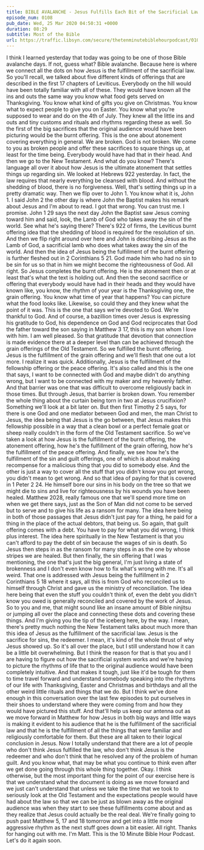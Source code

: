 ```yaml
---
title: BIBLE AVALANCHE - Jesus Fulfills Each Bit of the Sacrificial Law
episode_num: 0108
pub_date: Wed, 25 Mar 2020 04:50:31 +0000
duration: 08:29
subtitle: Most of the Bible
url: https://traffic.libsyn.com/secure/thetenminutebiblehourpodcast/0108_-_Final.mp3
---
```


 I think I learned yesterday that today was going to be one of those Bible avalanche days. If not, guess what? Bible avalanche. Because here is where we connect all the dots on how Jesus is the fulfillment of the sacrificial law. So you'll recall, we talked about five different kinds of offerings that are described in the first 17 chapters of Leviticus. Everybody on the hill would have been totally familiar with all of these. They would have known all the ins and outs the same way you know what food gets served on Thanksgiving. You know what kind of gifts you give on Christmas. You know what to expect people to give you on Easter. You know what you're supposed to wear and do on the 4th of July. They knew all the little ins and outs and tiny customs and rituals and rhythms regarding these as well. So the first of the big sacrifices that the original audience would have been picturing would be the burnt offering. This is the one about atonement covering everything in general. We are broken. God is not broken. We come to you as broken people and offer these sacrifices to square things up, at least for the time being. Everybody would have had that in their head. And then we go to the New Testament. And what do you know? There's language all over it about how Jesus is the ultimate atonement that settles things up regarding sin. We looked at Hebrews 922 yesterday. In fact, the law requires that nearly everything be cleansed with blood. And without the shedding of blood, there is no forgiveness. Well, that's setting things up in a pretty dramatic way. Then we flip over to John 1. You know what it is, John 1. I said John 2 the other day is where John the Baptist makes his remark about Jesus and I'm about to read. I got that wrong. You can trust me. I promise. John 1 29 says the next day John the Baptist saw Jesus coming toward him and said, look, the Lamb of God who takes away the sin of the world. See what he's saying there? There's 922 of firms, the Leviticus burnt offering idea that the shedding of blood is required for the resolution of sin. And then we flip right around over here and John is describing Jesus as the Lamb of God, a sacrificial lamb who does what takes away the sin of the world. And then the idea of Jesus being the fulfillment of the burnt offering is further fleshed out in 2 Corinthians 5 21. God made him who had no sin to be sin for us so that in him we might become the righteousness of God. All right. So Jesus completes the burnt offering. He is the atonement then or at least that's what the text is holding out. And then the second sacrifice or offering that everybody would have had in their heads and they would have known like, you know, the rhythm of your year is the Thanksgiving one, the grain offering. You know what time of year that happens? You can picture what the food looks like. Likewise, so could they and they knew what the point of it was. This is the one that says we're devoted to God. We're thankful to God. And of course, a bazillion times over Jesus is expressing his gratitude to God, his dependence on God and God reciprocates that God the father toward the son saying in Matthew 3 17, this is my son whom I love with him. I am well pleased. So that gratitude that devotion that connection is made evidence there at a deeper level than can be achieved through the grain offerings of the Old Testament. So we fulfilled the burnt offering. Jesus is the fulfillment of the grain offering and we'll flesh that one out a lot more. I realize it was quick. Additionally, Jesus is the fulfillment of the fellowship offering or the peace offering. It's also called and this is the one that says, I want to be connected with God and maybe didn't do anything wrong, but I want to be connected with my maker and my heavenly father. And that barrier was one that was difficult to overcome religiously back in those times. But through Jesus, that barrier is broken down. You remember the whole thing about the curtain being torn in two at Jesus crucifixion? Something we'll look at a bit later on. But then first Timothy 2 5 says, for there is one God and one mediator between God and men, the man Christ to Jesus, the idea being that Jesus is the go between, that Jesus makes this fellowship possible in a way that a clean bowl or a perfect female goat or sheep really couldn't in the form of the Old Testament sacrifice. So we've taken a look at how Jesus is the fulfillment of the burnt offering, the atonement offering, how he's the fulfillment of the grain offering, how he's the fulfillment of the peace offering. And finally, we see how he's the fulfillment of the sin and guilt offerings, one of which is about making recompense for a malicious thing that you did to somebody else. And the other is just a way to cover all the stuff that you didn't know you got wrong, you didn't mean to get wrong. And so that idea of paying for that is covered in 1 Peter 2 24. He himself bore our sins in his body on the tree so that we might die to sins and live for righteousness by his wounds you have been healed. Matthew 2028, really famous one that we'll spend more time on when we get there says, just as the Son of Man did not come to be served but to serve and to give his life as a ransom for many. The idea here being in both of those passages that Jesus didn't just pay for a thing, he paid for a thing in the place of the actual debtors, that being us. So again, that guilt offering comes with a debt. You have to pay for what you did wrong, I think plus interest. The idea here spiritually in the New Testament is that you can't afford to pay the debt of sin because the wages of sin is death. So Jesus then steps in as the ransom for many steps in as the one by whose stripes we are healed. But then finally, the sin offering that I was mentioning, the one that's just the big general, I'm just living a state of brokenness and I don't even know how to fix what's wrong with me. It's all weird. That one is addressed with Jesus being the fulfillment in 2 Corinthians 5 18 where it says, all this is from God who reconciled us to himself through Christ and gave us the ministry of reconciliation. The idea here being that even the stuff you couldn't think of, even the debt you didn't know you owed is generally reconciled and covered by the work of Jesus. So to you and me, that might sound like an insane amount of Bible ninjitsu or jumping all over the place and connecting these dots and covering these things. And I'm giving you the tip of the iceberg here, by the way. I mean, there's pretty much nothing the New Testament talks about much more than this idea of Jesus as the fulfillment of the sacrificial law. Jesus is the sacrifice for sins, the redeemer. I mean, it's kind of the whole thrust of why Jesus showed up. So it's all over the place, but I still understand how it can be a little bit overwhelming. But I think the reason for that is that you and I are having to figure out how the sacrificial system works and we're having to picture the rhythms of life that to the original audience would have been completely intuitive. And that makes it tough, just like it'd be tough for them to time travel forward and understand somebody speaking into the rhythms of our life with Thanksgiving, Easter and Christmas and birthdays and all the other weird little rituals and things that we do. But I think we've done enough in this conversation over the last few episodes to put ourselves in their shoes to understand where they were coming from and how they would have pictured this stuff. And that'll help us keep our antenna out as we move forward in Matthew for how Jesus in both big ways and little ways is making it evident to his audience that he is the fulfillment of the sacrificial law and that he is the fulfillment of all the things that were familiar and religiously comfortable for them. But these are all taken to their logical conclusion in Jesus. Now I totally understand that there are a lot of people who don't think Jesus fulfilled the law, who don't think Jesus is the redeemer and who don't think that he resolved any of the problem of human guilt. And you know what, that may be what you continue to think even after we get done going through this whole thing together. Okay. I think otherwise, but the most important thing for the point of our exercise here is that we understand what the document is doing as we move forward and we just can't understand that unless we take the time that we took to seriously look at the Old Testament and the expectations people would have had about the law so that we can be just as blown away as the original audience was when they start to see these fulfillments come about and as they realize that Jesus could actually be the real deal. We're finally going to push past Matthew 5, 17 and 18 tomorrow and get into a little more aggressive rhythm as the next stuff goes down a bit easier. All right. Thanks for hanging out with me. I'm Matt. This is the 10 Minute Bible Hour Podcast. Let's do it again soon.